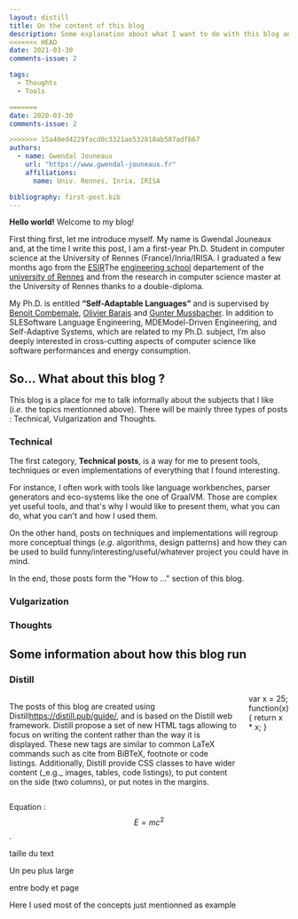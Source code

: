 ```yaml
---
layout: distill
title: On the content of this blog
description: Some explanation about what I want to do with this blog and how it is build
<<<<<<< HEAD
date: 2021-03-30
comments-issue: 2

tags:
  - Thoughts
  - Tools

=======
date: 2020-03-30
comments-issue: 2

>>>>>>> 15a40ed4229facd0c3321ae532818ab587adfb67
authors:
  - name: Gwendal Jouneaux
    url: "https://www.gwendal-jouneaux.fr"
    affiliations:
      name: Univ. Rennes, Inria, IRISA

bibliography: first-post.bib
---
```



__Hello world!__ Welcome to my blog!

First thing first, let me introduce myself. 
My name is Gwendal Jouneaux and, at the time I write this post, I am a first-year Ph.D. Student in computer science at the University of Rennes (France)/Inria/IRISA. 
I graduated a few months ago from the <a href="https://esir.univ-rennes1.fr/en">ESIR</a><d-footnote>The <a href="https://esir.univ-rennes1.fr/en">engineering school</a> departement of the <a href="https://www.univ-rennes1.fr/">university of Rennes</a></d-footnote> and from the research in computer science master at the University of Rennes thanks to a double-diploma.

My Ph.D. is entitled **“Self-Adaptable Languages”** and is supervised by <a href="https://people.irisa.fr/Benoit.Combemale/" target="_blank">Benoit Combemale</a>, <a href="https://olivier.barais.fr/" target="_blank">Olivier Barais</a> and <a href="http://www.ece.mcgill.ca/~gmussb1/" target="_blank">Gunter Mussbacher</a>. 
In addition to SLE<d-footnote>Software Language Engineering</d-footnote>, MDE<d-footnote>Model-Driven Engineering</d-footnote>, and Self-Adaptive Systems, which are related to my Ph.D. subject, I’m also deeply interested in cross-cutting aspects of computer science like software performances and energy consumption.

## So... What about this blog ?

This blog is a place for me to talk informally about the subjects that I like (*i.e.* the topics mentionned above). 
There will be mainly three types of posts : Technical, Vulgarization and Thoughts.

### Technical

The first category, **Technical posts**, is a way for me to present tools, techniques or even implementations of everything that I found interesting.

For instance, I often work with tools like language workbenches, parser generators and eco-systems like the one of GraalVM.
Those are complex yet useful tools, and that's why I would like to present them, what you can do, what you can't and how I used them.

On the other hand, posts on techniques and implementations will regroup more conceptual things (*e.g.* algorithms, design patterns) and how they can be used to build funny/interesting/useful/whatever project you could have in mind.

In the end, those posts form the "How to ..." section of this blog.

### Vulgarization

### Thoughts

## Some information about how this blog run

### Distill


<div class="columns">
  <p class="l-body side">
  The posts of this blog are created using Distill<d-footnote><a href="https://distill.pub/guide/">https://distill.pub/guide/</a></d-footnote>, and is based on the Distill web framework<d-cite key="Distill_2020"></d-cite>.
  Distill propose a set of new HTML tags allowing to focus on writing the content rather than the way it is displayed. 
  These new tags are similar to common LaTeX commands such as cite from BiBTeX, footnote or code listings. 
  Additionally, Distill provide CSS classes to have wider content (_e.g._ images, tables, code listings), to put content on the side (two columns), or put notes in the margins.
  </p>

  <div class="l-body side">
    <d-code block language="javascript">
      var x = 25;
      function(x) {
        return x * x;
      }
    </d-code>
  </div>
</div>


Equation : $$ E = mc^2 $$.

<div class="l-body">
  <p>taille du text</p>
</div>

<div class="l-page">
  <p>Un peu plus large</p>
</div>

<div class="l-body-outset">
  <p>entre body et page</p>
</div>

<div class="l-gutter">
  <p>Here I used most of the concepts just mentionned as example</p>
</div>

<d-appendix>
